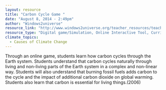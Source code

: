 ```yaml
---
layout: resource
title: "Carbon Cycle Game "
date: "August 8, 2014 - 2:49pm"
author: "Windows2universe"
resource_link: "http://www.windows2universe.org/teacher_resources/teach_carbongame.html"
resource_type: "Digital game/Simulation, Online Interactive Tool, Curriculum"
climate_topics:
  - Causes of Climate Change
---
```


Through an online game, students learn how carbon cycles through the Earth system. Students understand that carbon cycles naturally through living and non-living parts of the Earth system in a complex and non-linear way. Students will also understand that burning fossil fuels adds carbon to the cycle and the impact of additional carbon dioxide on global warming. Students also learn that carbon is essential for living things.(2006)

